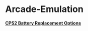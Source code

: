 # Arcade-Emulation

[**CPS2 Battery Replacement Options**](https://github.com/jteddy/Arcade-Emulation/blob/main/cps2-battery)
